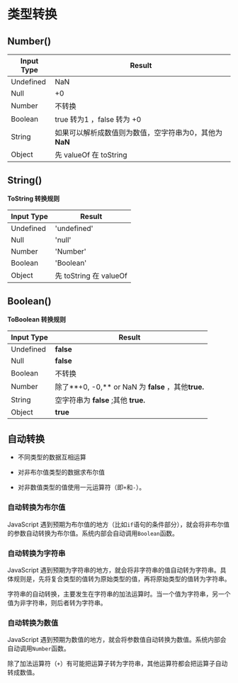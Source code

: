 # 类型转换

## Number()

| Input Type | Result                                                  |
| ---------- | ------------------------------------------------------- |
| Undefined  | NaN                                                     |
| Null       | +0                                                      |
| Number     | 不转换                                                  |
| Boolean    | true 转为1 ，false 转为 +0                              |
| String     | 如果可以解析成数值则为数值，空字符串为0，其他为 __NaN__ |
| Object     | 先 valueOf 在 toString                                  |

## String()

**ToString 转换规则** 

| Input Type | Result                 |
| ---------- | ---------------------- |
| Undefined  | 'undefined'            |
| Null       | 'null'                 |
| Number     | 'Number'               |
| Boolean    | 'Boolean'              |
| Object     | 先 toString 在 valueOf |

## Boolean()

**ToBoolean 转换规则**

| Input Type | Result                                              |
| ---------- | --------------------------------------------------- |
| Undefined  | **false**                                           |
| Null       | **false**                                           |
| Boolean    | 不转换                                              |
| Number     | 除了**+0, -0,** or NaN 为 **false** ，其他**true.** |
| String     | 空字符串为 **false** ;其他 **true.**                |
| Object     | **true**                                            |

## 自动转换

- 不同类型的数据互相运算 

- 对非布尔值类型的数据求布尔值 

- 对非数值类型的值使用一元运算符（即`+`和`-`）。 

### 自动转换为布尔值

 JavaScript 遇到预期为布尔值的地方（比如`if`语句的条件部分），就会将非布尔值的参数自动转换为布尔值。系统内部会自动调用`Boolean`函数。 

### 自动转换为字符串

 JavaScript 遇到预期为字符串的地方，就会将非字符串的值自动转为字符串。具体规则是，先将复合类型的值转为原始类型的值，再将原始类型的值转为字符串。 

 字符串的自动转换，主要发生在字符串的加法运算时。当一个值为字符串，另一个值为非字符串，则后者转为字符串。 

### 自动转换为数值

 JavaScript 遇到预期为数值的地方，就会将参数值自动转换为数值。系统内部会自动调用`Number`函数。 

 除了加法运算符（`+`）有可能把运算子转为字符串，其他运算符都会把运算子自动转成数值。 